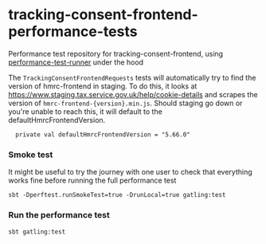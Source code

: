 # tracking-consent-frontend-performance-tests

Performance test repository for tracking-consent-frontend, using [performance-test-runner](https://github.com/hmrc/performance-test-runner) under the hood

The `TrackingConsentFrontendRequests` tests will automatically try to find the version of hmrc-frontend in staging. To do this, it looks at https://www.staging.tax.service.gov.uk/help/cookie-details and scrapes the version of `hmrc-frontend-{version}.min.js`. Should staging go down or you're unable to reach this, it will default to the defaultHmrcFrontendVersion.

```
  private val defaultHmrcFrontendVersion = "5.66.0"
```

### Smoke test

It might be useful to try the journey with one user to check that everything works fine before running the full performance test
```
sbt -Dperftest.runSmokeTest=true -DrunLocal=true gatling:test
```

### Run the performance test
```
sbt gatling:test
```
